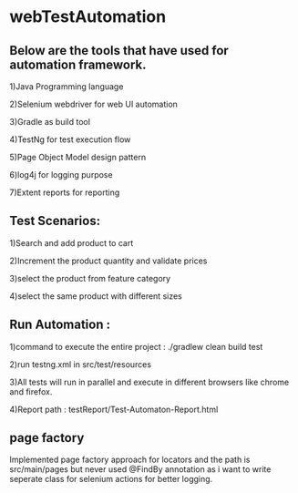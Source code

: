 # webTestAutomation

## Below are the tools that have used for automation framework.

1)Java Programming language

2)Selenium webdriver for web UI automation

3)Gradle as build tool

4)TestNg for test execution flow

5)Page Object Model design pattern

6)log4j for logging purpose

7)Extent reports for reporting

## Test Scenarios:

1)Search and add product to cart

2)Increment the product quantity and validate prices

3)select the product from feature category

4)select the same product with different sizes

## Run Automation :

1)command to execute the entire project :  ./gradlew clean build test

2)run testng.xml in src/test/resources

3)All tests will run in parallel and execute in different browsers like chrome and firefox.

4)Report path : testReport/Test-Automaton-Report.html

## page factory

Implemented page factory approach for locators and the path is src/main/pages but never used @FindBy annotation as i want to write seperate class for selenium actions for better logging.
